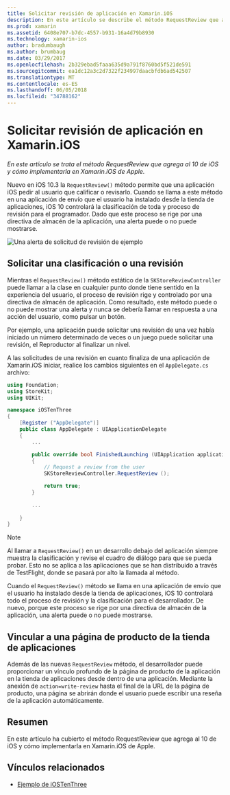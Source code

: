 ```yaml
---
title: Solicitar revisión de aplicación en Xamarin.iOS
description: En este artículo se describe el método RequestReview que agrega al 10 de iOS de Apple y explica cómo se implementa en Xamarin.iOS.
ms.prod: xamarin
ms.assetid: 6408e707-b7dc-4557-b931-16a4d79b8930
ms.technology: xamarin-ios
author: bradumbaugh
ms.author: brumbaug
ms.date: 03/29/2017
ms.openlocfilehash: 2b329ebad5faaa635d9a791f8760bd5f521de591
ms.sourcegitcommit: ea1dc12a3c2d7322f234997daacbfdb6ad542507
ms.translationtype: MT
ms.contentlocale: es-ES
ms.lasthandoff: 06/05/2018
ms.locfileid: "34788162"
---
```

# <a name="request-app-review-in-xamarinios"></a>Solicitar revisión de aplicación en Xamarin.iOS

_En este artículo se trata el método RequestReview que agrega al 10 de iOS y cómo implementarla en Xamarin.iOS de Apple._

Nuevo en iOS 10.3 la `RequestReview()` método permite que una aplicación iOS pedir al usuario que calificar o revisarlo. Cuando se llama a este método en una aplicación de envío que el usuario ha instalado desde la tienda de aplicaciones, iOS 10 controlará la clasificación de toda y proceso de revisión para el programador. Dado que este proceso se rige por una directiva de almacén de la aplicación, una alerta puede o no puede mostrarse.

![](request-app-review-images/review01.png "Una alerta de solicitud de revisión de ejemplo")

## <a name="requesting-a-rating-or-review"></a>Solicitar una clasificación o una revisión

Mientras el `RequestReview()` método estático de la `SKStoreReviewController` puede llamar a la clase en cualquier punto donde tiene sentido en la experiencia del usuario, el proceso de revisión rige y controlado por una directiva de almacén de aplicación. Como resultado, este método puede o no puede mostrar una alerta y nunca se debería llamar en respuesta a una acción del usuario, como pulsar un botón.

Por ejemplo, una aplicación puede solicitar una revisión de una vez había iniciado un número determinado de veces o un juego puede solicitar una revisión, el Reproductor al finalizar un nivel.

A las solicitudes de una revisión en cuanto finaliza de una aplicación de Xamarin.iOS iniciar, realice los cambios siguientes en el `AppDelegate.cs` archivo:

```csharp
using Foundation;
using StoreKit;
using UIKit;

namespace iOSTenThree
{
    [Register ("AppDelegate")]
    public class AppDelegate : UIApplicationDelegate
    {
        ...

        public override bool FinishedLaunching (UIApplication application, NSDictionary launchOptions)
        {
            // Request a review from the user
            SKStoreReviewController.RequestReview ();

            return true;
        }
        
        ...
        
    }
}
```

> [!NOTE]
> Al llamar a `RequestReview()` en un desarrollo debajo del aplicación siempre muestra la clasificación y revise el cuadro de diálogo para que se pueda probar. Esto no se aplica a las aplicaciones que se han distribuido a través de TestFlight, donde se pasará por alto la llamada al método.

Cuando el `RequestReview()` método se llama en una aplicación de envío que el usuario ha instalado desde la tienda de aplicaciones, iOS 10 controlará todo el proceso de revisión y la clasificación para el desarrollador. De nuevo, porque este proceso se rige por una directiva de almacén de la aplicación, una alerta puede o no puede mostrarse.

## <a name="linking-to-an-app-store-product-page"></a>Vincular a una página de producto de la tienda de aplicaciones 

Además de las nuevas `RequestReview` método, el desarrollador puede proporcionar un vínculo profundo de la página de producto de la aplicación en la tienda de aplicaciones desde dentro de una aplicación. Mediante la anexión de `action=write-review` hasta el final de la URL de la página de producto, una página se abrirán donde el usuario puede escribir una reseña de la aplicación automáticamente. 

## <a name="summary"></a>Resumen

En este artículo ha cubierto el método RequestReview que agrega al 10 de iOS y cómo implementarla en Xamarin.iOS de Apple.



## <a name="related-links"></a>Vínculos relacionados

- [Ejemplo de iOSTenThree](https://developer.xamarin.com/samples/ios/iOS10/iOSTenThree)
